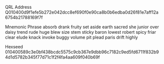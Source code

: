 QRL Address
Q010400d9f1efe5b272e042dcc8ef690f0e90ca8b0b6edba0d26f81e7aff12a6754b21788169f7f

Mnemonic Phrase
absorb drank fruity set aside earth sacred she junior over daisy trend rude huge blew size stem sticky baron lowest robert spicy friar clear elude knack invoke buggy volume pit plead paris drift highly

Hexseed
010400589c3e0bf438bcdc5575c9cb367e9dbb96c7182c9ed5fd6711f832b94d1d5782b345f77d71c1f2f4fa4aa609f040b69f

